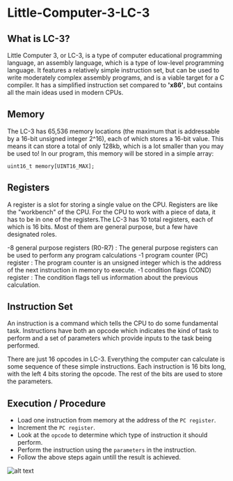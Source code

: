 # Little-Computer-3-LC-3

## What is LC-3?
Little Computer 3, or LC-3, is a type of computer educational programming language, an assembly language, which is a type of low-level programming language. It features a relatively simple instruction set, but can be used to write moderately complex assembly programs, and is a viable target for a C compiler. It has a simplified instruction set compared to **'x86'**, but contains all the main ideas used in modern CPUs.

## Memory
The LC-3 has 65,536 memory locations (the maximum that is addressable by a 16-bit unsigned integer 2^16), each of which stores a 16-bit value. This means it can store a total of only 128kb, which is a lot smaller than you may be used to! In our program, this memory will be stored in a simple array:

`uint16_t memory[UINT16_MAX];`

## Registers
A register is a slot for storing a single value on the CPU. Registers are like the "workbench" of the CPU. For the CPU to work with a piece of data, it has to be in one of the registers.The LC-3 has 10 total registers, each of which is 16 bits. Most of them are general purpose, but a few have designated roles.

-8 general purpose registers (R0-R7) : The general purpose registers can be used to perform any program calculations
-1 program counter (PC) register : The program counter is an unsigned integer which is the address of the next instruction in memory to execute.
-1 condition flags (COND) register : The condition flags tell us information about the previous calculation.

## Instruction Set
An instruction is a command which tells the CPU to do some fundamental task. Instructions have both an opcode which indicates the kind of task to perform and a set of parameters which provide inputs to the task being performed.

There are just 16 opcodes in LC-3. Everything the computer can calculate is some sequence of these simple instructions. Each instruction is 16 bits long, with the left 4 bits storing the opcode. The rest of the bits are used to store the parameters.

## Execution / Procedure
- Load one instruction from memory at the address of the `PC register`.
- Increment the `PC register`.
- Look at the `opcode` to determine which type of instruction it should perform.
- Perform the instruction using the `parameters` in the instruction.
- Follow the above steps again untill the result is achieved.

![alt text](https://github.com/SrivastavaShreyas/Little-Computer-3-LC-3/issues/1)
